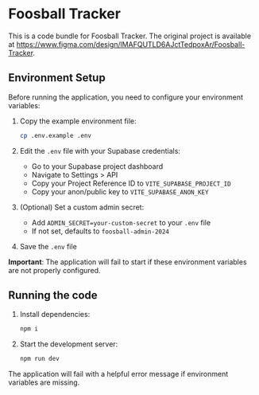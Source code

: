 
# Foosball Tracker

This is a code bundle for Foosball Tracker. The original project is available at https://www.figma.com/design/lMAFQUTLD6AJctTedpoxAr/Foosball-Tracker.

## Environment Setup

Before running the application, you need to configure your environment variables:

1. Copy the example environment file:
   ```bash
   cp .env.example .env
   ```

2. Edit the `.env` file with your Supabase credentials:
   - Go to your Supabase project dashboard
   - Navigate to Settings > API
   - Copy your Project Reference ID to `VITE_SUPABASE_PROJECT_ID`
   - Copy your anon/public key to `VITE_SUPABASE_ANON_KEY`

3. (Optional) Set a custom admin secret:
   - Add `ADMIN_SECRET=your-custom-secret` to your `.env` file
   - If not set, defaults to `foosball-admin-2024`

4. Save the `.env` file

**Important**: The application will fail to start if these environment variables are not properly configured.

## Running the code

1. Install dependencies:
   ```bash
   npm i
   ```

2. Start the development server:
   ```bash
   npm run dev
   ```

The application will fail with a helpful error message if environment variables are missing.
